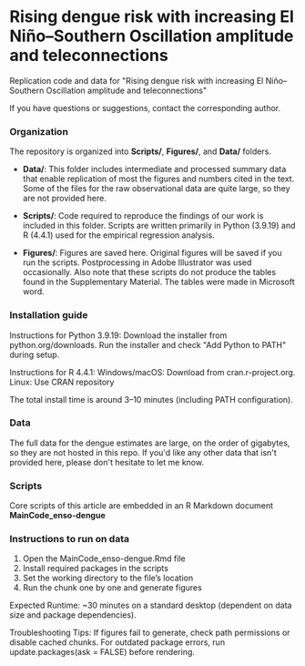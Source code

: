# Rising dengue risk with increasing El Niño–Southern Oscillation amplitude and teleconnections

Replication code and data for "Rising dengue risk with increasing El Niño–Southern Oscillation amplitude and teleconnections" 

If you have questions or suggestions, contact the corresponding author.

### Organization 

The repository is organized into **Scripts/**, **Figures/**, and **Data/** folders.

- **Data/**: This folder includes intermediate and processed summary data that enable replication of most the figures and numbers cited in the text. Some of the files for the raw observational data are quite large, so they are not provided here.

- **Scripts/**: Code required to reproduce the findings of our work is included in this folder. Scripts are written primarily in Python (3.9.19) and R (4.4.1) used for the empirical regression analysis.

- **Figures/**: Figures are saved here. Original figures will be saved if you run the scripts. Postprocessing in Adobe Illustrator was used occasionally. Also note that these scripts do not produce the tables found in the Supplementary Material. The tables were made in Microsoft word.

### Installation guide

Instructions for Python 3.9.19:
Download the installer from python.org/downloads.
Run the installer and check "Add Python to PATH" during setup.

Instructions for R 4.4.1:
Windows/macOS: Download from cran.r-project.org.
Linux: Use CRAN repository

The total install time is around 3–10 minutes (including PATH configuration).

### Data 

The full data for the dengue estimates are large, on the order of gigabytes, so they are not hosted in this repo. If you'd like any other data that isn't provided here, please don't hesitate to let me know.

### Scripts

Core scripts of this article are embedded in an R Markdown document **MainCode_enso-dengue**

### Instructions to run on data

1. Open the MainCode_enso-dengue.Rmd file
2. Install required packages in the scripts
3. Set the working directory to the file’s location
4. Run the chunk one by one and generate figures

Expected Runtime: ~30 minutes on a standard desktop (dependent on data size and package dependencies).

Troubleshooting Tips:
If figures fail to generate, check path permissions or disable cached chunks.
For outdated package errors, run update.packages(ask = FALSE) before rendering.
